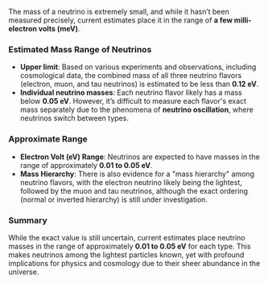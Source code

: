 The mass of a neutrino is extremely small, and while it hasn’t been measured precisely, current estimates place it in the range of **a few milli-electron volts (meV)**.

### Estimated Mass Range of Neutrinos
- **Upper limit**: Based on various experiments and observations, including cosmological data, the combined mass of all three neutrino flavors (electron, muon, and tau neutrinos) is estimated to be less than **0.12 eV**.
- **Individual neutrino masses**: Each neutrino flavor likely has a mass below **0.05 eV**. However, it’s difficult to measure each flavor's exact mass separately due to the phenomena of **neutrino oscillation**, where neutrinos switch between types.

### Approximate Range
- **Electron Volt (eV) Range**: Neutrinos are expected to have masses in the range of approximately **0.01 to 0.05 eV**.
- **Mass Hierarchy**: There is also evidence for a "mass hierarchy" among neutrino flavors, with the electron neutrino likely being the lightest, followed by the muon and tau neutrinos, although the exact ordering (normal or inverted hierarchy) is still under investigation.

### Summary
While the exact value is still uncertain, current estimates place neutrino masses in the range of approximately **0.01 to 0.05 eV** for each type. This makes neutrinos among the lightest particles known, yet with profound implications for physics and cosmology due to their sheer abundance in the universe.

